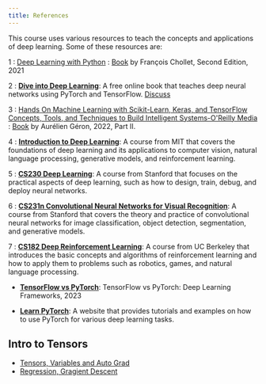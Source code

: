 ```yaml
---
title: References
---
```


This course uses various resources to teach the concepts and applications of deep learning. Some of these resources are:

1
: [Deep Learning with Python](https://www.manning.com/books/deep-learning-with-python-second-edition)
  : [Book](https://fumdrive.um.ac.ir/index.php/f/4170834)  by François Chollet, Second Edition, 2021

2
: [**Dive into Deep Learning**](https://d2l.ai/): A free online book that teaches deep neural networks using PyTorch and TensorFlow. [Discuss](https://discuss.d2l.ai/)

3
: [Hands On Machine Learning with Scikit-Learn, Keras, and TensorFlow Concepts, Tools, and Techniques to Build Intelligent Systems-O'Reilly Media](https://www.oreilly.com/library/view/hands-on-machine-learning/9781492032632/)
  : [Book](https://cloudflare-ipfs.com/ipfs/bafykbzaceae4tae6nlan27vd2g2df7mtkp7ikzs4bhywu4c7awmy6fhj2fk4w?filename=Aur%C3%A9lien%20G%C3%A9ron%20-%20Hands-On%20Machine%20Learning%20with%20Scikit-Learn%2C%20Keras%2C%20and%20TensorFlow_%20Concepts%2C%20Tools%2C%20and%20Techniques%20to%20Build%20Intelligent%20Systems-O%27Reilly%20Media%20%282022%29.pdf) by Aurélien Géron, 2022, Part II.

4
: [**Introduction to Deep Learning**](http://introtodeeplearning.com/): A course from MIT that covers the foundations of deep learning and its applications to computer vision, natural language processing, generative models, and reinforcement learning.

5
: [**CS230 Deep Learning**](https://cs230.stanford.edu/): A course from Stanford that focuses on the practical aspects of deep learning, such as how to design, train, debug, and deploy neural networks.

6
: [**CS231n Convolutional Neural Networks for Visual Recognition**](http://cs231n.stanford.edu/): A course from Stanford that covers the theory and practice of convolutional neural networks for image classification, object detection, segmentation, and generative models.

7
: [**CS182 Deep Reinforcement Learning**](https://inst.eecs.berkeley.edu/~cs182/sp23/): A course from UC Berkeley that introduces the basic concepts and algorithms of reinforcement learning and how to apply them to problems such as robotics, games, and natural language processing.

* [**TensorFlow vs PyTorch**](https://www.knowledgehut.com/blog/data-science/pytorch-vs-tensorflow): TensorFlow vs PyTorch: Deep Learning Frameworks, 2023

* [**Learn PyTorch**](https://www.learnpytorch.io/): A website that provides tutorials and examples on how to use PyTorch for various deep learning tasks.


## Intro to Tensors

- [Tensors, Variables and Auto Grad](https://colab.research.google.com/github/fum-cs/dl/blob/main/code/01_Auto_Grad.ipynb)
- [Regression, Gragient Descent](https://colab.research.google.com/github/fum-cs/dl/blob/main/code/02_Regression_Gradient_Descent.ipynb)
